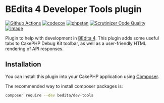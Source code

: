 # BEdita 4 Developer Tools plugin

[![Github Actions](https://github.com/bedita/dev-tools/workflows/php/badge.svg)](https://github.com/bedita/dev-tools/actions?query=workflow%3Aphp)
[![codecov](https://codecov.io/gh/bedita/dev-tools/branch/master/graph/badge.svg)](https://codecov.io/gh/bedita/dev-tools)
[![phpstan](https://img.shields.io/badge/PHPStan-level%209-brightgreen.svg)](https://phpstan.org)
[![Scrutinizer Code Quality](https://scrutinizer-ci.com/g/bedita/dev-tools/badges/quality-score.png?b=master)](https://scrutinizer-ci.com/g/bedita/dev-tools/?branch=master)
[![image](https://img.shields.io/packagist/v/bedita/dev-tools.svg?label=stable)](https://packagist.org/packages/bedita/dev-tools)

Plugin to help with development in [BEdita 4](http://www.bedita.com).
This plugin adds some useful tabs to CakePHP Debug Kit toolbar, as well as a user-friendly
HTML rendering of API responses.

## Installation

You can install this plugin into your CakePHP application using [Composer](http://getcomposer.org).

The recommended way to install composer packages is:

```bash
composer require --dev bedita/dev-tools
```
